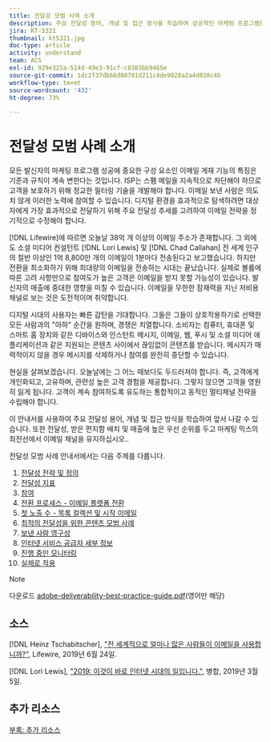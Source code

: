 ```yaml
---
title: 전달성 모범 사례 소개
description: 주요 전달성 용어, 개념 및 접근 방식을 학습하여 성공적인 마케팅 프로그램을 위한 역량을 확보하십시오.
jira: KT-5321
thumbnail: kt5321.jpg
doc-type: article
activity: understand
team: ACS
exl-id: 929e325a-514d-49e3-91cf-c8383bb9465e
source-git-commit: 1dc2f37db66d88701d211c4de9828a2a4d038c4b
workflow-type: tm+mt
source-wordcount: '432'
ht-degree: 73%

---
```


# 전달성 모범 사례 소개

모든 발신자의 마케팅 프로그램 성공에 중요한 구성 요소인 이메일 게재 기능의 특징은 기준과 규칙이 계속 변한다는 것입니다. ISP는 스팸 메일을 지속적으로 차단해야 하므로 고객을 보호하기 위해 정교한 필터링 기술을 개발해야 합니다. 이메일 보낸 사람은 의도치 않게 이러한 노력에 참여할 수 있습니다. 디지털 환경을 효과적으로 탐색하려면 대상자에게 가장 효과적으로 전달하기 위해 주요 전달성 추세를 고려하여 이메일 전략을 정기적으로 수정해야 합니다.

[!DNL Lifewire]에 따르면 오늘날 38억 개 이상의 이메일 주소가 존재합니다. 그 외에도 소셜 미디어 컨설턴트 [!DNL Lori Lewis] 및 [!DNL Chad Callahan] 전 세계 인구의 절반 이상인 1억 8,800만 개의 이메일이 1분마다 전송된다고 보고했습니다. 하지만 전환을 최소화하기 위해 최대량의 이메일을 전송하는 시대는 끝났습니다. 실제로 볼륨에 따른 고려 사항만으로 참여도가 높은 고객은 이메일을 받지 못할 가능성이 있습니다. 발신자의 매출에 중대한 영향을 미칠 수 있습니다. 이메일을 무한한 잠재력을 지닌 저비용 채널로 보는 것은 도전적이며 취약합니다.

디지털 시대의 사용자는 빠른 감탄을 기대합니다. 그들은 그들이 상호작용하기로 선택한 모든 사람과의 &quot;아하&quot; 순간을 원하며, 경쟁은 치열합니다. 소비자는 컴퓨터, 휴대폰 및 스마트 홈 장치와 같은 디바이스와 인스턴트 메시지, 이메일, 웹, 푸시 및 소셜 미디어 애플리케이션과 같은 지원되는 콘텐츠 사이에서 끊임없이 콘텐츠를 받습니다. 메시지가 매력적이지 않을 경우 메시지를 삭제하거나 참여를 완전히 중단할 수 있습니다.

현실을 살펴보겠습니다. 오늘날에는 그 어느 때보다도 두드러져야 합니다. 즉, 고객에게 개인화되고, 고유하며, 관련성 높은 고객 경험을 제공합니다. 그렇지 않으면 고객을 영원히 잃게 됩니다. 고객이 계속 참여하도록 유도하는 통합적이고 동적인 멀티채널 전략을 수립해야 합니다.

이 안내서를 사용하여 주요 전달성 용어, 개념 및 접근 방식을 학습하여 앞서 나갈 수 있습니다. 또한 전달성, 받은 편지함 배치 및 매출에 높은 우선 순위를 두고 마케팅 믹스의 최전선에서 이메일 채널을 유지하십시오..

전달성 모범 사례 안내서에서는 다음 주제를 다룹니다.

1. [전달성 전략 및 정의](/help/deliverability-strategy-and-definition.md)
2. [전달성 지표](/help/metrics/metrics-overview.md)
3. [참여](/help/engagement.md)
4. [전환 프로세스 - 이메일 플랫폼 전환](/help/transition-process/switching-email-platforms.md)
5. [첫 노출 수 - 목록 컬렉션 및 시작 이메일](/help/first-impressions/address-collection-and-list-growth.md)
6. [최적의 전달성을 위한 콘텐츠 모범 사례](/help/content-best-practices-for-optimal-delivery.md)
7. [보낸 사람 영구성](/help/sender-permanence.md)
8. [인터넷 서비스 공급자 세부 정보](/help/internet-service-provider-specifics/overview.md)
9. [진행 중인 모니터링](/help/ongoing-monitoring.md)
10. [실제로 적용](/help/putting-it-in-practice.md)

>[!NOTE]
>
>다운로드 [adobe-deliverability-best-practice-guide.pdf](/help/assets/adobe-deliverability-best-practice-guide.pdf)(영어만 해당)

## 소스

[!DNL Heinz Tschabitscher], [&quot;전 세계적으로 얼마나 많은 사람들이 이메일을 사용합니까?&quot;](https://www.lifewire.com/how-many-email-users-are-there-1171213), Lifewire, 2019년 6월 24일.

[!DNL Lori Lewis], [&quot;2019: 이것이 바로 인터넷 시대의 일입니다.&quot;](https://www.allaccess.com/merge/archive/29580/2019-this-is-what-happens-in-an-internet-minute), 병합, 2019년 3월 5일.

## 추가 리소스

[부록: 추가 리소스](/help/additional-resources/general-resources.md)
